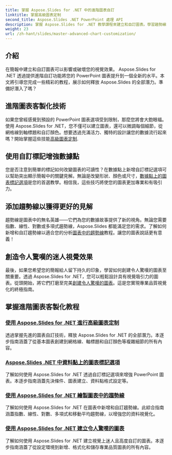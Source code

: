```yaml
---
title: 掌握 Aspose.Slides for .NET 中的進階圖表自訂
linktitle: 掌握高級圖表定制
second_title: Aspose.Slides .NET PowerPoint 處理 API
description: 掌握 Aspose.Slides for .NET 教學課程來建立和自訂圖表。學習趨勢線、標記和令人驚嘆的數據視覺化的高級技術。
weight: 23
url: /zh-hant/slides/master-advanced-chart-customization/
---
```

## 介紹

在簡報中建立和自訂圖表可以影響或破壞您的視覺效果。 Aspose.Slides for .NET 透過提供進階自訂功能將您的 PowerPoint 圖表提升到一個全新的水平。本文將引導您完成一些精彩的教程，展示如何釋放 Aspose.Slides 的全部潛力。準備好潛入了嗎？

## 進階圖表客製化技術

如果您曾經感覺到預設的 PowerPoint 圖表選項受到限制，那麼您將會大飽眼福。使用 Aspose.Slides for .NET，您不僅可以建立圖表，還可以微調每個細節，從網格線到軸標題和自訂顏色。想要透過充滿活力、獨特的設計讓您的數據流行起來嗎？開始掌握這些技能[高級圖表定制](./advanced-chart-customization/).

## 使用自訂標記增強數據點

您是否注意到簡單的標記如何改變圖表的可讀性？在數據點上新增自訂標記選項可以幫助突出顯示簡報中的關鍵見解。無論是改變形狀、顏色或尺寸，[數據點上的圖表標記選項](./chart-marker-options/)是您的首選教學。相信我，這些技巧將使您的圖表更加專業和有吸引力。

## 添加趨勢線以獲得更好的見解

趨勢線是圖表中的無名英雄——它們為您的數據故事提供了新的視角。無論您需要指數、線性、對數或多項式趨勢線，Aspose.Slides 都能滿足您的需求。了解如何新增和自訂趨勢線以適合您的分析[圖表中的趨勢線](./trend-lines-in-charts/)教程。讓您的圖表說話更有意義！

## 創造令人驚嘆的迷人視覺效果

最後，如果您希望您的簡報給人留下持久的印象，學習如何創建令人驚嘆的圖表至關重要。透過 Aspose.Slides for .NET，您可以輕鬆設計具有視覺吸引力的圖表。從頭開始，將它們打磨至完美[創建令人驚嘆的圖表](./create-stunning-chart/)。這是您實現專業品質視覺化的終極指南。

## 掌握進階圖表客製化教程
### [使用 Aspose.Slides for .NET 進行高級圖表定制](./advanced-chart-customization/)
透過掌握先進的圖表自訂技術，釋放 Aspose.Slides for .NET 的全部潛力。本逐步指南涵蓋了從基本圖表創建到網格線、軸標題和自訂顏色等複雜細節的所有內容。
### [Aspose.Slides .NET 中資料點上的圖表標記選項](./chart-marker-options/)
了解如何使用 Aspose.Slides for .NET 透過自訂標記選項來增強 PowerPoint 圖表。本逐步指南涵蓋先決條件、圖表建立、資料點格式設定等。
### [使用 Aspose.Slides for .NET 繪製圖表中的趨勢線](./trend-lines-in-charts/)
了解如何使用 Aspose.Slides for .NET 在圖表中新增和自訂趨勢線。此綜合指南涵蓋指數、線性、對數、多項式和移動平均趨勢線，以增強您的資料視覺化。
### [使用 Aspose.Slides for .NET 建立令人驚嘆的圖表](./create-stunning-chart/)
了解如何使用 Aspose.Slides for .NET 建立視覺上迷人且高度自訂的圖表。本逐步指南涵蓋了從設定環境到新增、格式化和儲存專業品質圖表的所有內容。